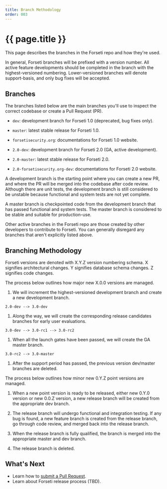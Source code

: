 ```yaml
---
title: Branch Methodology
order: 003
---
```


#  {{ page.title }}

This page describes the branches in the Forseti repo and how they're used.

In general, Forseti branches will be prefixed with a version number.
All active feature developments should be completed in the branch with the
highest-versioned numbering.  Lower-versioned branches will denote
support-basis, and only bug fixes will be accepted.

## Branches

The branches listed below are the main branches you'll use to inspect
the correct codebase or create a Pull Request (PR).

* `dev`: development branch for Forseti 1.0 (deprecated, bug fixes only).
* `master`: latest stable release for Forseti 1.0.
* `forsetisecurity.org`: documentations for Forseti 1.0 website.

* `2.0-dev`: development branch for Forseti 2.0 (GA, active development).
* `2.0-master`: latest stable release for Forseti 2.0.
* `2.0-forsetisecurity.org-dev`: documentations for Forseti 2.0 website.

A development branch is the starting point where you can create a new PR,
and where the PR will be merged into the codebase after code review. Although
there are unit tests, the development branch is still considered to be unstable
because functional and system tests are not yet complete.

A master branch is checkpointed code from the development branch that
has passed functional and system tests. The master branch is considered
to be stable and suitable for production-use.

Other active branches in the Forseti repo are those created by other developers
to contribute to Forseti. You can generally disregard any branches that aren't
explicitly listed above.

## Branching Methodology

Forseti versions are denoted with X.Y.Z version numbering schema.
X signifies architectural changes.
Y signifies database schema changes.
Z signifies code changes.

The process below outlines how major new X.0.0 versions are managed.

1. We will increment the highest-versioned development branch and create
a new development branch.

```2.0-dev --> 3.0-dev```

1. Along the way, we will create the corresponding release candidates branches
for early user evaluations.

```3.0-dev --> 3.0-rc1 --> 3.0-rc2```

1. When all the launch gates have been passed, we will create the GA master
branch.

```3.0-rc2 --> 3.0-master```

1. After the support period has passed, the previous version dev/master branches
are deleted.

The process below outlines how minor new 0.Y.Z point versions are managed.

1. When a new point version is ready to be released, either new 0.Y.0 version
or new 0.0.Z version, a new release branch will be created from the 
appropriate dev branch.

1. The release branch will undergo functional and integration testing.
If any bug is found, a new feature branch is created from the release branch,
go through code review, and merged back into the release branch.

1. When the release branch is fully qualified, the branch is merged into 
the appropriate master and dev branch.

1. The release branch is deleted.

## What's Next

* Learn how to [submit a Pull Request](https://github.com/GoogleCloudPlatform/forseti-security/blob/master/.github/CONTRIBUTING.md).
* Learn about Forseti release process (TBD).
